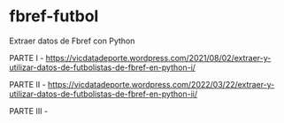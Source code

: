# fbref-futbol
Extraer datos de Fbref con Python

PARTE I - https://vicdatadeporte.wordpress.com/2021/08/02/extraer-y-utilizar-datos-de-futbolistas-de-fbref-en-python-i/

PARTE II - https://vicdatadeporte.wordpress.com/2022/03/22/extraer-y-utilizar-datos-de-futbolistas-de-fbref-en-python-ii/

PARTE III -
